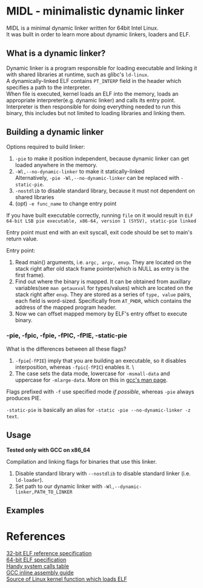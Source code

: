 # MIDL - minimalistic dynamic linker
MIDL is a minimal dynamic linker written for 64bit Intel Linux. \
It was built in order to learn more about dynamic linkers, loaders and ELF.

## What is a dynamic linker?
Dynamic linker is a program responsible for loading executable and linking it with shared libraries at runtime, such as glibc's `ld-linux`. \
A dynamically-linked ELF contains `PT_INTERP` field in the header which specifies a path to the interpreter. \
When file is executed, kernel loads an ELF into the memory, loads an appropriate interpreter(e.g. dynamic linker) and calls its entry point. \
Interpreter is then responsible for doing everything needed to run this binary, this includes but not limited to loading libraries and linking them.

## Building a dynamic linker
Options required to build linker:
1. `-pie` to make it position independent, because dynamic linker can get loaded anywhere in the memory.
2. `-Wl,--no-dynamic-linker` to make it statically-linked \
Alternatively, `-pie -Wl,--no-dynamic-linker` can be replaced with `-static-pie`.
3. `-nostdlib` to disable standard library, because it must not dependent on shared libraries
4. (opt) `-e func_name` to change entry point

If you have built executable correctly, running `file` on it would result in `ELF 64-bit LSB pie executable, x86-64, version 1 (SYSV), static-pie linked`

Entry point must end with an exit syscall, exit code should be set to main's return value.

Entry point:
1. Read main() arguments, i.e. `argc, argv, envp`. They are located on the stack right after old stack frame pointer(which is NULL as entry is the first frame).
2. Find out where the binary is mapped. It can be obtained from auxillary variables(see `man getauxval` for types/values) which are located on the stack right after `envp`. They are stored as a series of `type, value` pairs, each field is word-sized. Specifically from `AT_PHDR`, which contains the address of the mapped program header.
3. Now we can offset mapped memory by ELF's entry offset to execute binary.

### -pie, -fpic, -fpie, -fPIC, -fPIE, -static-pie
What is the differences between all these flags?
1. `-fpie`(`-fPIE`) imply that you are building an executable, so it disables interposition, whereas `-fpic`(`-fPIC`) enables it. \
2. The case sets the data mode, lowercase for `-msmall-data` and uppercase for `-mlarge-data`. More on this in [gcc's man page](https://man7.org/linux/man-pages/man1/gcc.1.html).

Flags prefixed with `-f` use specified mode *if possible*, whereas `-pie` always produces PIE.

`-static-pie` is basically an alias for `-static -pie --no-dynamic-linker -z text`.

## Usage
**Tested only with GCC on x86_64** 

Compilation and linking flags for binaries that use this linker.
1. Disable standard library with `--nostdlib` to disable standard linker (i.e. `ld-loader`).
2. Set path to our dynamic linker with `-Wl,--dynamic-linker,PATH_TO_LINKER`

## Examples

<!-- TODO: write about compiling/using examples -->

# References
[32-bit ELF reference specification](https://refspecs.linuxfoundation.org/elf/elf.pdf) \
[64-bit ELF specification](https://uclibc.org/docs/elf-64-gen.pdf) \
[Handy system calls table](https://chromium.googlesource.com/chromiumos/docs/+/master/constants/syscalls.md) \
[GCC inline assembly guide](https://www.ibiblio.org/gferg/ldp/GCC-Inline-Assembly-HOWTO.html#s3) \
[Source of Linux kernel function which loads ELF](https://github.com/torvalds/linux/blob/master/fs/binfmt_elf.c#L819C12-L819C27)